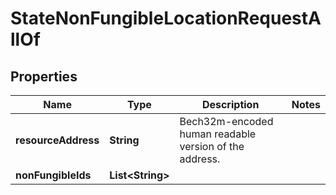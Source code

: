 

# StateNonFungibleLocationRequestAllOf


## Properties

| Name | Type | Description | Notes |
|------------ | ------------- | ------------- | -------------|
|**resourceAddress** | **String** | Bech32m-encoded human readable version of the address. |  |
|**nonFungibleIds** | **List&lt;String&gt;** |  |  |




